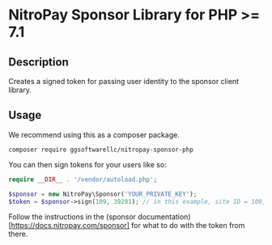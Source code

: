 # NitroPay Sponsor Library for PHP >= 7.1

## Description

Creates a signed token for passing user identity to the sponsor client library.

## Usage

We recommend using this as a composer package.

`composer require ggsoftwarellc/nitropay-sponsor-php`

You can then sign tokens for your users like so:

```php
require __DIR__ . '/vendor/autoload.php';

$sponsor = new NitroPay\Sponsor('YOUR_PRIVATE_KEY');
$token = $sponsor->sign(109, 39281); // in this example, site ID = 109, user ID = 39281
```

Follow the instructions in the (sponsor documentation)[https://docs.nitropay.com/sponsor] for what to do with the token from there.
